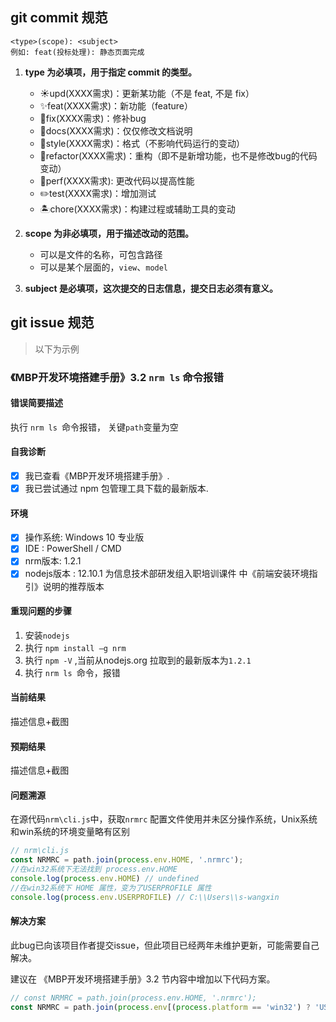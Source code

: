 ## git commit 规范

```
<type>(scope): <subject>
例如: feat(投标处理): 静态页面完成
```

1. **type 为必填项，用于指定 commit 的类型。**

    * ☀️upd(XXXX需求)：更新某功能（不是 feat, 不是 fix）
    * ✨feat(XXXX需求)：新功能（feature）
    * 🐞fix(XXXX需求)：修补bug
    * 📃docs(XXXX需求)：仅仅修改文档说明
    * 🌈style(XXXX需求)：格式（不影响代码运行的变动）
    * 🦄refactor(XXXX需求)：重构（即不是新增功能，也不是修改bug的代码变动）
    * 🌻perf(XXXX需求): 更改代码以提高性能
    * ✏️test(XXXX需求)：增加测试
    * 🏝chore(XXXX需求)：构建过程或辅助工具的变动
2. **scope 为非必填项，用于描述改动的范围。**

    * 可以是文件的名称，可包含路径
    * 可以是某个层面的，`view`、`model`
3. **subject 是必填项，这次提交的日志信息，提交日志必须有意义。**

## git issue 规范

> 以下为示例

### 《MBP开发环境搭建手册》3.2  `nrm ls`  命令报错

#### 错误简要描述

执行 `nrm ls `命令报错， 关键`path`变量为空

#### 自我诊断

- [x] 我已查看《MBP开发环境搭建手册》.
- [x] 我已尝试通过 npm 包管理工具下载的最新版本.

#### 环境

- [x] 操作系统: Windows 10 专业版
- [x] IDE : PowerShell / CMD
- [x] nrm版本: 1.2.1
- [x] nodejs版本 : 12.10.1 为信息技术部研发组入职培训课件 中《前端安装环境指引》说明的推荐版本

#### 重现问题的步骤

1. 安装`nodejs`
2. 执行 `npm install –g nrm`
3. 执行 `npm -V` ,当前从nodejs.org 拉取到的最新版本为`1.2.1`
4. 执行 `nrm ls `命令，报错

#### 当前结果

描述信息+截图

#### 预期结果

描述信息+截图

#### 问题溯源

在源代码`nrm\cli.js`中，获取`nrmrc` 配置文件使用并未区分操作系统，Unix系统和win系统的环境变量略有区别

```js
// nrm\cli.js
const NRMRC = path.join(process.env.HOME, '.nrmrc');
//在win32系统下无法找到 process.env.HOME
console.log(process.env.HOME) // undefined
//在win32系统下 HOME 属性，变为了USERPROFILE 属性
console.log(process.env.USERPROFILE) // C:\\Users\\s-wangxin

```

<!-- ![image-20210629091355906](C:\Users\s-wangxin\AppData\Roaming\Typora\typora-user-images\image-20210629091355906.png) -->

#### 解决方案

此bug已向该项目作者提交issue，但此项目已经两年未维护更新，可能需要自己解决。

建议在 《MBP开发环境搭建手册》3.2 节内容中增加以下代码方案。

```js
// const NRMRC = path.join(process.env.HOME, '.nrmrc');
const NRMRC = path.join(process.env[(process.platform == 'win32') ? 'USERPROFILE' : 'HOME'], '.nrmrc');
```
